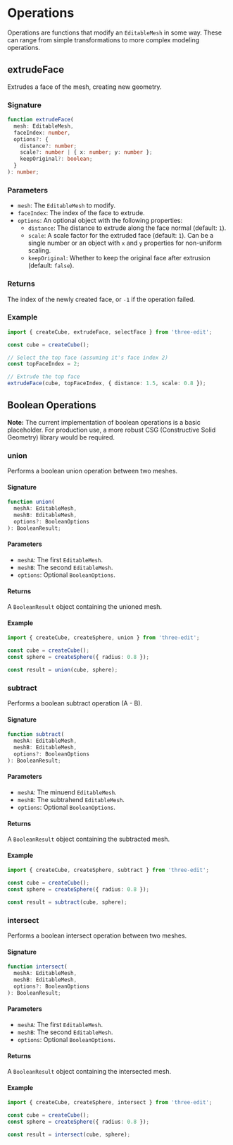 # Operations

Operations are functions that modify an `EditableMesh` in some way. These can range from simple transformations to more complex modeling operations.

## extrudeFace

Extrudes a face of the mesh, creating new geometry.

### Signature

```typescript
function extrudeFace(
  mesh: EditableMesh,
  faceIndex: number,
  options?: {
    distance?: number;
    scale?: number | { x: number; y: number };
    keepOriginal?: boolean;
  }
): number;
```

### Parameters

- `mesh`: The `EditableMesh` to modify.
- `faceIndex`: The index of the face to extrude.
- `options`: An optional object with the following properties:
  - `distance`: The distance to extrude along the face normal (default: `1`).
  - `scale`: A scale factor for the extruded face (default: `1`). Can be a single number or an object with `x` and `y` properties for non-uniform scaling.
  - `keepOriginal`: Whether to keep the original face after extrusion (default: `false`).

### Returns

The index of the newly created face, or `-1` if the operation failed.

### Example

```typescript
import { createCube, extrudeFace, selectFace } from 'three-edit';

const cube = createCube();

// Select the top face (assuming it's face index 2)
const topFaceIndex = 2;

// Extrude the top face
extrudeFace(cube, topFaceIndex, { distance: 1.5, scale: 0.8 });
```

## Boolean Operations

**Note:** The current implementation of boolean operations is a basic placeholder. For production use, a more robust CSG (Constructive Solid Geometry) library would be required.

### union

Performs a boolean union operation between two meshes.

#### Signature

```typescript
function union(
  meshA: EditableMesh,
  meshB: EditableMesh,
  options?: BooleanOptions
): BooleanResult;
```

#### Parameters

- `meshA`: The first `EditableMesh`.
- `meshB`: The second `EditableMesh`.
- `options`: Optional `BooleanOptions`.

#### Returns

A `BooleanResult` object containing the unioned mesh.

#### Example

```typescript
import { createCube, createSphere, union } from 'three-edit';

const cube = createCube();
const sphere = createSphere({ radius: 0.8 });

const result = union(cube, sphere);
```

### subtract

Performs a boolean subtract operation (A - B).

#### Signature

```typescript
function subtract(
  meshA: EditableMesh,
  meshB: EditableMesh,
  options?: BooleanOptions
): BooleanResult;
```

#### Parameters

- `meshA`: The minuend `EditableMesh`.
- `meshB`: The subtrahend `EditableMesh`.
- `options`: Optional `BooleanOptions`.

#### Returns

A `BooleanResult` object containing the subtracted mesh.

#### Example

```typescript
import { createCube, createSphere, subtract } from 'three-edit';

const cube = createCube();
const sphere = createSphere({ radius: 0.8 });

const result = subtract(cube, sphere);
```

### intersect

Performs a boolean intersect operation between two meshes.

#### Signature

```typescript
function intersect(
  meshA: EditableMesh,
  meshB: EditableMesh,
  options?: BooleanOptions
): BooleanResult;
```

#### Parameters

- `meshA`: The first `EditableMesh`.
- `meshB`: The second `EditableMesh`.
- `options`: Optional `BooleanOptions`.

#### Returns

A `BooleanResult` object containing the intersected mesh.

#### Example

```typescript
import { createCube, createSphere, intersect } from 'three-edit';

const cube = createCube();
const sphere = createSphere({ radius: 0.8 });

const result = intersect(cube, sphere);
```

